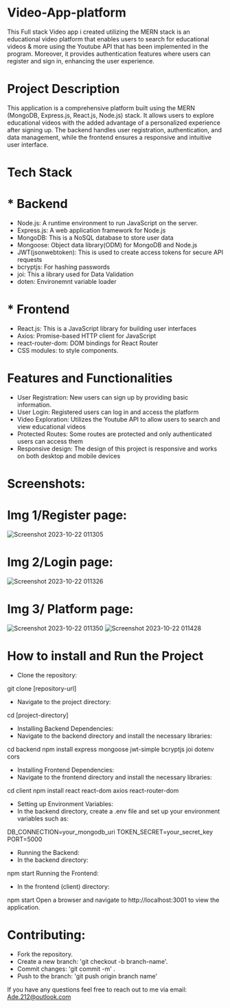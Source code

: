 # Video-App-platform
This Full stack Video app i created utilizing the MERN stack is an educational video platform that enables users to search for educational videos & more using the Youtube API that has been implemented in the program. Moreover, it provides authentication features where users can register and sign in, enhancing the user experience.

# Project Description
This application is a comprehensive platform built using the MERN (MongoDB, Express.js, React.js, Node.js) stack. It allows users to explore educational videos with the added advantage of a personalized experience after signing up. The backend handles user registration, authentication, and data management, while the frontend ensures a responsive and intuitive user interface.

# Tech Stack
# * Backend
* Node.js: A runtime environment to run JavaScript on the server.
* Express.js: A web application framework for Node.js
* MongoDB: This is a NoSQL database to store user data
* Mongoose: Object data library(ODM) for MongoDB and Node.js
* JWT(jsonwebtoken): This is used to create access tokens for secure API requests
* bcryptjs: For hashing passwords
* joi: This a library used for Data Validation
* doten: Environemnt variable loader

# * Frontend
* React.js: This is a JavaScript library for building user interfaces
* Axios: Promise-based HTTP client for JavaScript
* react-router-dom: DOM bindings for React Router
* CSS modules: to style components.

# Features and Functionalities
* User Registration: New users can sign up by providing basic information.
* User Login: Registered users can log in and access the platform
* Video Exploration: Utilizes the Youtube API to allow users to search and view educational videos
* Protected Routes: Some routes are protected and only authenticated users can access them
* Responsive design: The design of this project is responsive and works on both desktop and mobile devices

# Screenshots:
# Img 1/Register page:
![Screenshot 2023-10-22 011305](https://github.com/Ade-212/Video-App-platform/assets/143139190/d793fec8-07ea-4c2b-a54a-3dd6848b84ad)

# Img 2/Login page:
![Screenshot 2023-10-22 011326](https://github.com/Ade-212/Video-App-platform/assets/143139190/d54c090a-9073-4459-8f02-33950cd499c9)

# Img 3/ Platform page:
![Screenshot 2023-10-22 011350](https://github.com/Ade-212/Video-App-platform/assets/143139190/839c2e72-d216-4e7b-8fb2-8e85e64469d5)
![Screenshot 2023-10-22 011428](https://github.com/Ade-212/Video-App-platform/assets/143139190/80944cd5-4417-4d63-9e97-6a46490e295b)


# How to install and Run the Project
* Clone the repository:

git clone [repository-url]

* Navigate to the project directory:

cd [project-directory]

* Installing Backend Dependencies:
* Navigate to the backend directory and install the necessary libraries:

cd backend
npm install express mongoose jwt-simple bcryptjs joi dotenv cors

* Installing Frontend Dependencies:
* Navigate to the frontend directory and install the necessary libraries:

cd client
npm install react react-dom axios react-router-dom

* Setting up Environment Variables:
* In the backend directory, create a .env file and set up your environment variables such as:

DB_CONNECTION=your_mongodb_uri
TOKEN_SECRET=your_secret_key
PORT=5000

* Running the Backend:
* In the backend directory:

npm start
Running the Frontend:

* In the frontend (client) directory:

npm start
Open a browser and navigate to http://localhost:3001 to view the application.

# Contributing:
* Fork the repository.
* Create a new branch: 'git checkout -b branch-name'.
* Commit changes: 'git commit -m' .
* Push to the branch: 'git push origin branch name'

If you have any questions feel free to reach out to me via email: Ade.212@outlook.com
